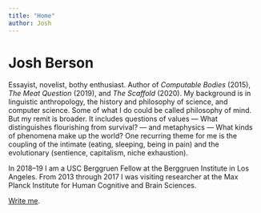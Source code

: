 ```yaml
---
title: "Home"
author: Josh
---
```


# Josh Berson

Essayist, novelist, bothy enthusiast. Author of *Computable Bodies* (2015), *The Meat Question* (2019), and *The Scaffold* (2020). My background is in linguistic anthropology, the history and philosophy of science, and computer science. Some of what I do could be called philosophy of mind. But my remit is broader. It includes questions of values — What distinguishes flourishing from survival? — and metaphysics — What kinds of phenomena make up the world? One recurring theme for me is the coupling of the intimate (eating, sleeping, being in pain) and the evolutionary (sentience, capitalism, niche exhaustion).

In 2018–19 I am a USC Berggruen Fellow at the Berggruen Institute in Los Angeles. From 2013 through 2017 I was visiting researcher at the Max Planck Institute for Human Cognitive and Brain Sciences.

[Write me](mailto:josh@joshberson.net).

